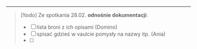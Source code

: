 ___

>[!todo] Ze spotkania 28.02. **odnośnie dokumentacji**:
>- [ ] lista broni z ich opisami (Domino)
>- [ ] spisać gdzieś w vaulcie pomysły na nazwy itp. (Ania)
>- [ ] 